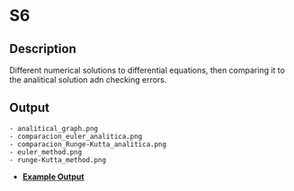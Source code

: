 # S6
## Description
Different numerical solutions to differential equations, then comparing it to the analitical solution adn checking errors.

## Output
```
- analitical_graph.png
- comparacion_euler_analitica.png
- comparacion_Runge-Kutta_analitica.png
- euler_method.png
- runge-Kutta_method.png
```

- [**Example Output**](<Example Output>)
